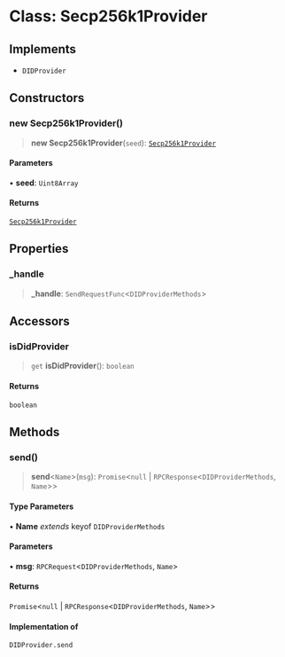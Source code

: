 # Class: Secp256k1Provider

## Implements

- `DIDProvider`

## Constructors

### new Secp256k1Provider()

> **new Secp256k1Provider**(`seed`): [`Secp256k1Provider`](Secp256k1Provider.md)

#### Parameters

• **seed**: `Uint8Array`

#### Returns

[`Secp256k1Provider`](Secp256k1Provider.md)

## Properties

### \_handle

> **\_handle**: `SendRequestFunc`\<`DIDProviderMethods`\>

## Accessors

### isDidProvider

> `get` **isDidProvider**(): `boolean`

#### Returns

`boolean`

## Methods

### send()

> **send**\<`Name`\>(`msg`): `Promise`\<`null` \| `RPCResponse`\<`DIDProviderMethods`, `Name`\>\>

#### Type Parameters

• **Name** *extends* keyof `DIDProviderMethods`

#### Parameters

• **msg**: `RPCRequest`\<`DIDProviderMethods`, `Name`\>

#### Returns

`Promise`\<`null` \| `RPCResponse`\<`DIDProviderMethods`, `Name`\>\>

#### Implementation of

`DIDProvider.send`
